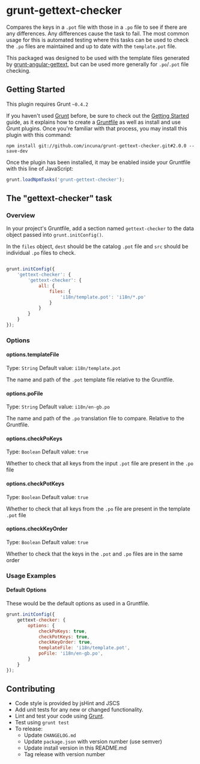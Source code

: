 # grunt-gettext-checker

Compares the keys in a `.pot` file with those in a `.po` file to see if there are any differences. Any 
differences cause the task to fail. The most common usage for this is automated testing where this
tasks can be used to check the `.po` files are maintained and up to date with the `template.pot` file.

This packaged was designed to be used with the template files generated by 
[grunt-angular-gettext](https://github.com/rubenv/grunt-angular-gettext), but can be used more generally
for `.po`/`.pot` file checking.

## Getting Started
This plugin requires Grunt `~0.4.2`

If you haven't used [Grunt](http://gruntjs.com/) before, be sure to check out the [Getting Started](http://gruntjs.com/getting-started) guide, as it explains how to create a [Gruntfile](http://gruntjs.com/sample-gruntfile) as well as install and use Grunt plugins. Once you're familiar with that process, you may install this plugin with this command:

```shell
npm install git://github.com/incuna/grunt-gettext-checker.git#2.0.0 --save-dev
```

Once the plugin has been installed, it may be enabled inside your Gruntfile with this line of JavaScript:

```js
grunt.loadNpmTasks('grunt-gettext-checker');
```

## The "gettext-checker" task

### Overview
In your project's Gruntfile, add a section named `gettext-checker` to the data object passed into `grunt.initConfig()`.

In the `files` object, `dest` should be the catalog `.pot` file and `src` should be individual `.po` files to check.


```js

grunt.initConfig({
    'gettext-checker': {
        'gettext-checker': {
            all: {
                files: {
                    'i18n/template.pot': 'i18n/*.po'
                }
            }
        }
    }
});
```

### Options

#### options.templateFile
Type: `String`
Default value: `i18n/template.pot`

The name and path of the `.pot` template file relative to the Gruntfile.

#### options.poFile
Type: `String`
Default value: `i18n/en-gb.po`

The name and path of the `.po` translation file to compare. Relative to the Gruntfile.

#### options.checkPoKeys
Type: `Boolean`
Default value: `true`

Whether to check that all keys from the input `.pot` file are present in the `.po` file

#### options.checkPotKeys
Type: `Boolean`
Default value: `true`

Whether to check that all keys from the `.po` file are present in the template `.pot` file

#### options.checkKeyOrder
Type: `Boolean`
Default value: `true`

Whether to check that the keys in the `.pot` and `.po` files are in the same order

### Usage Examples

#### Default Options
These would be the default options as used in a Gruntfile.

```js
grunt.initConfig({
    gettext-checker: {
        options: {
            checkPoKeys: true,
            checkPotKeys: true,
            checkKeyOrder: true,
            templateFile: 'i18n/template.pot',
            poFile: 'i18n/en-gb.po',
        }
    }
});
```
## Contributing
* Code style is provided by jsHint and JSCS
* Add unit tests for any new or changed functionality. 
* Lint and test your code using [Grunt](http://gruntjs.com/).
* Test using `grunt test`
* To release:
    * Update `CHANGELOG.md`
    * Update `package.json` with version number (use semver)
    * Update install version in this README.md
    * Tag release with version number
